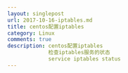 ```yaml
---
layout: singlepost
url: 2017-10-16-iptables.md
title: centos配置iptables
category: Linux
comments: true
description: centos配置iptables 
             检查iptables服务的状态
             service iptables status
---
```


